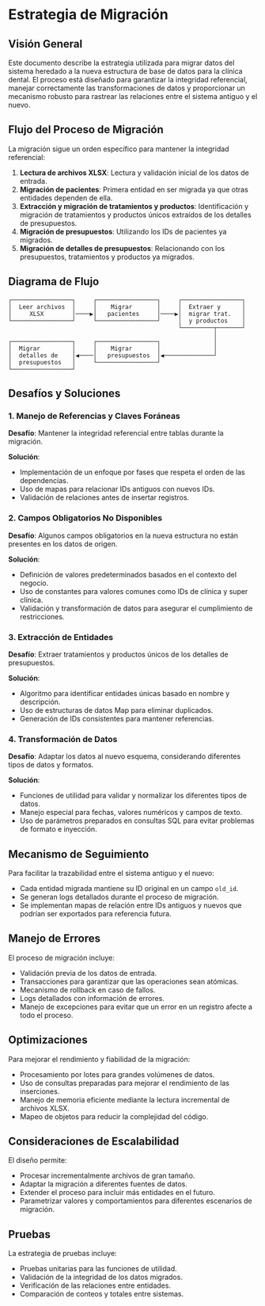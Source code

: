 # Estrategia de Migración

## Visión General

Este documento describe la estrategia utilizada para migrar datos del sistema heredado a la nueva estructura de base de datos para la clínica dental. El proceso está diseñado para garantizar la integridad referencial, manejar correctamente las transformaciones de datos y proporcionar un mecanismo robusto para rastrear las relaciones entre el sistema antiguo y el nuevo.

## Flujo del Proceso de Migración

La migración sigue un orden específico para mantener la integridad referencial:

1. **Lectura de archivos XLSX**: Lectura y validación inicial de los datos de entrada.
2. **Migración de pacientes**: Primera entidad en ser migrada ya que otras entidades dependen de ella.
3. **Extracción y migración de tratamientos y productos**: Identificación y migración de tratamientos y productos únicos extraídos de los detalles de presupuestos.
4. **Migración de presupuestos**: Utilizando los IDs de pacientes ya migrados.
5. **Migración de detalles de presupuestos**: Relacionando con los presupuestos, tratamientos y productos ya migrados.

## Diagrama de Flujo

```
┌─────────────────┐     ┌─────────────────┐     ┌─────────────────┐
│  Leer archivos  │     │    Migrar       │     │  Extraer y      │
│     XLSX        │────▶│   pacientes     │────▶│  migrar trat.   │
└─────────────────┘     └─────────────────┘     │  y productos    │
                                                └─────────┬───────┘
                                                          │
┌─────────────────┐     ┌─────────────────┐               │
│  Migrar         │     │    Migrar       │               │
│  detalles de    │◀────│   presupuestos  │◀──────────────┘
│  presupuestos   │     └─────────────────┘
└─────────────────┘
```

## Desafíos y Soluciones

### 1. Manejo de Referencias y Claves Foráneas

**Desafío**: Mantener la integridad referencial entre tablas durante la migración.

**Solución**:

- Implementación de un enfoque por fases que respeta el orden de las dependencias.
- Uso de mapas para relacionar IDs antiguos con nuevos IDs.
- Validación de relaciones antes de insertar registros.

### 2. Campos Obligatorios No Disponibles

**Desafío**: Algunos campos obligatorios en la nueva estructura no están presentes en los datos de origen.

**Solución**:

- Definición de valores predeterminados basados en el contexto del negocio.
- Uso de constantes para valores comunes como IDs de clínica y super clínica.
- Validación y transformación de datos para asegurar el cumplimiento de restricciones.

### 3. Extracción de Entidades

**Desafío**: Extraer tratamientos y productos únicos de los detalles de presupuestos.

**Solución**:

- Algoritmo para identificar entidades únicas basado en nombre y descripción.
- Uso de estructuras de datos Map para eliminar duplicados.
- Generación de IDs consistentes para mantener referencias.

### 4. Transformación de Datos

**Desafío**: Adaptar los datos al nuevo esquema, considerando diferentes tipos de datos y formatos.

**Solución**:

- Funciones de utilidad para validar y normalizar los diferentes tipos de datos.
- Manejo especial para fechas, valores numéricos y campos de texto.
- Uso de parámetros preparados en consultas SQL para evitar problemas de formato e inyección.

## Mecanismo de Seguimiento

Para facilitar la trazabilidad entre el sistema antiguo y el nuevo:

- Cada entidad migrada mantiene su ID original en un campo `old_id`.
- Se generan logs detallados durante el proceso de migración.
- Se implementan mapas de relación entre IDs antiguos y nuevos que podrían ser exportados para referencia futura.

## Manejo de Errores

El proceso de migración incluye:

- Validación previa de los datos de entrada.
- Transacciones para garantizar que las operaciones sean atómicas.
- Mecanismo de rollback en caso de fallos.
- Logs detallados con información de errores.
- Manejo de excepciones para evitar que un error en un registro afecte a todo el proceso.

## Optimizaciones

Para mejorar el rendimiento y fiabilidad de la migración:

- Procesamiento por lotes para grandes volúmenes de datos.
- Uso de consultas preparadas para mejorar el rendimiento de las inserciones.
- Manejo de memoria eficiente mediante la lectura incremental de archivos XLSX.
- Mapeo de objetos para reducir la complejidad del código.

## Consideraciones de Escalabilidad

El diseño permite:

- Procesar incrementalmente archivos de gran tamaño.
- Adaptar la migración a diferentes fuentes de datos.
- Extender el proceso para incluir más entidades en el futuro.
- Parametrizar valores y comportamientos para diferentes escenarios de migración.

## Pruebas

La estrategia de pruebas incluye:

- Pruebas unitarias para las funciones de utilidad.
- Validación de la integridad de los datos migrados.
- Verificación de las relaciones entre entidades.
- Comparación de conteos y totales entre sistemas.

